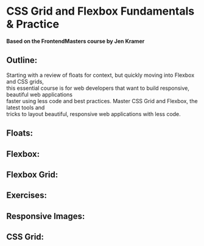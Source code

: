 # CSS Grid and Flexbox Fundamentals & Practice
**Based on the FrontendMasters course by Jen Kramer**  

## Outline:
Starting with a review of floats for context, but quickly moving into Flexbox and CSS grids,  
this essential course is for web developers that want to build responsive, beautiful web applications  
faster using less code and best practices. Master CSS Grid and Flexbox, the latest tools and  
tricks to layout beautiful, responsive web applications with less code.

## Floats:

## Flexbox:

## Flexbox Grid:

## Exercises:

## Responsive Images:

## CSS Grid:

